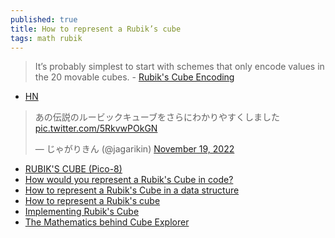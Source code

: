 ```yaml
---
published: true
title: How to represent a Rubik’s cube
tags: math rubik
---
```

>  It’s probably simplest to start with schemes that only encode values in the 20 movable cubes. - [Rubik's Cube Encoding](https://drivel.mdashx.com/notes/rubiks-cube-encoding/)

- [HN](https://news.ycombinator.com/item?id=33716796)

<blockquote class="twitter-tweet"><p lang="ja" dir="ltr">あの伝説のルービックキューブをさらにわかりやすくしました <a href="https://t.co/5RkvwPOkGN">pic.twitter.com/5RkvwPOkGN</a></p>&mdash; じゃがりきん (@jagarikin) <a href="https://twitter.com/jagarikin/status/1593771091738374144?ref_src=twsrc%5Etfw">November 19, 2022</a></blockquote> <script async src="https://platform.twitter.com/widgets.js" charset="utf-8"></script> 

- [RUBIK'S CUBE (Pico-8)](https://www.lexaloffle.com/bbs/?tid=52514)
- [How would you represent a Rubik's Cube in code?](https://stackoverflow.com/questions/500221/how-would-you-represent-a-rubiks-cube-in-code?rq=1)
- [How to represent a Rubik's Cube in a data structure](https://softwareengineering.stackexchange.com/questions/142760/how-to-represent-a-rubiks-cube-in-a-data-structure)
- [How to represent a Rubik's cube](https://stackoverflow.com/questions/9762162/how-to-represent-a-rubiks-cube)
- [Implementing Rubik's Cube](http://www.chilton.com/~jimw/rubik.html)
- [The Mathematics behind Cube Explorer](http://kociemba.org/cube.htm)


